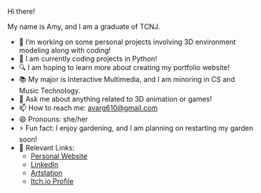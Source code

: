 Hi there!

My name is Amy, and I am a graduate of TCNJ.

- 🔭 I’m working on some personal projects involving 3D environment modeling along with coding!
- 🌱 I am currently coding projects in Python!
- 🔍 I am hoping to learn more about creating my portfolio website!
- 📚 My major is Interactive Multimedia, and I am minoring in CS and Music Technology.
- 💬 Ask me about anything related to 3D animation or games!
- 📫 How to reach me: avarg610@gmail.com
- 😄 Pronouns: she/her
- ⚡ Fun fact: I enjoy gardening, and I am planning on restarting my garden soon!
- 🔗 Relevant Links:
  - [Personal Website](https://vargasa9.myportfolio.com/home)
  - [LinkedIn](https://www.linkedin.com/in/vargas-amy)
  - [Artstation](https://www.artstation.com/vargas-amy_gp)
  - [Itch.io Profile](https://a-varg.itch.io)
